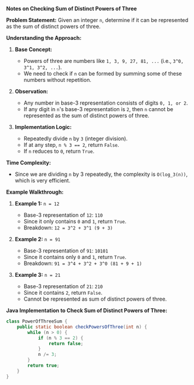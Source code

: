 **Notes on Checking Sum of Distinct Powers of Three**

**Problem Statement:**
Given an integer `n`, determine if it can be represented as the sum of distinct powers of three.

**Understanding the Approach:**

1. **Base Concept:**

   - Powers of three are numbers like `1, 3, 9, 27, 81, ...` (i.e., `3^0, 3^1, 3^2, ...`).
   - We need to check if `n` can be formed by summing some of these numbers without repetition.

2. **Observation:**

   - Any number in base-3 representation consists of digits `0, 1, or 2`.
   - If any digit in `n`'s base-3 representation is `2`, then `n` cannot be represented as the sum of distinct powers of three.

3. **Implementation Logic:**

   - Repeatedly divide `n` by `3` (integer division).
   - If at any step, `n % 3 == 2`, return `False`.
   - If `n` reduces to `0`, return `True`.

**Time Complexity:**

- Since we are dividing `n` by 3 repeatedly, the complexity is `O(log_3(n))`, which is very efficient.

**Example Walkthrough:**

1. **Example 1:** `n = 12`

   - Base-3 representation of `12`: `110`
   - Since it only contains `0` and `1`, return `True`.
   - Breakdown: `12 = 3^2 + 3^1 (9 + 3)`

2. **Example 2:** `n = 91`

   - Base-3 representation of `91`: `10101`
   - Since it contains only `0` and `1`, return `True`.
   - Breakdown: `91 = 3^4 + 3^2 + 3^0 (81 + 9 + 1)`

3. **Example 3:** `n = 21`

   - Base-3 representation of `21`: `210`
   - Since it contains `2`, return `False`.
   - Cannot be represented as sum of distinct powers of three.

**Java Implementation to Check Sum of Distinct Powers of Three:**

```java
class PowerOfThreeSum {
    public static boolean checkPowersOfThree(int n) {
        while (n > 0) {
            if (n % 3 == 2) {
                return false;
            }
            n /= 3;
        }
        return true;
    }
}
```

